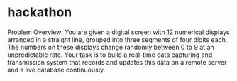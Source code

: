 # hackathon

Problem Overview:
You are given a digital screen with 12 numerical displays arranged in a straight line, grouped into three segments of four digits each. The numbers on these displays change randomly between 0 to 9 at an unpredictable rate. Your task is to build a real-time data capturing and transmission system that records and updates this data on a remote server and a live database continuously.

